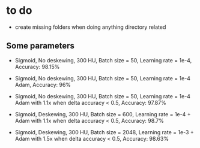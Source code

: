 # to do
- create missing folders when doing anything directory related

## Some parameters
- Sigmoid, No deskewing, 300 HU,  Batch size = 50, Learning rate = 1e-4, Accuracy: 98.15%

- Sigmoid, No deskewing, 300 HU, Batch size = 50, Learning rate = 1e-4 Adam, Accuracy: 96%

- Sigmoid, No deskewing, 300 HU, Batch size = 50, Learning rate = 1e-4 Adam with 1.1x when delta accuracy < 0.5, Accuracy: 97.87%

- Sigmoid, Deskewing, 300 HU, Batch size = 600, Learning rate = 1e-4 + Adam with 1.1x when delta accuracy < 0.5, Accuracy: 98.7%

- Sigmoid, Deskewing, 300 HU, Batch size = 2048, Learning rate = 1e-3 + Adam with 1.5x when delta accuracy < 0.5, Accuracy: 98.63% 
